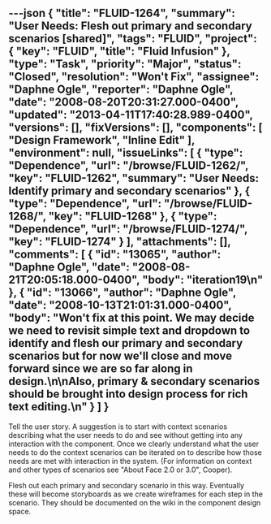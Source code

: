 ---json
{
  "title": "FLUID-1264",
  "summary": "User Needs:  Flesh out primary and secondary scenarios [shared]",
  "tags": "FLUID",
  "project": {
    "key": "FLUID",
    "title": "Fluid Infusion"
  },
  "type": "Task",
  "priority": "Major",
  "status": "Closed",
  "resolution": "Won't Fix",
  "assignee": "Daphne Ogle",
  "reporter": "Daphne Ogle",
  "date": "2008-08-20T20:31:27.000-0400",
  "updated": "2013-04-11T17:40:28.989-0400",
  "versions": [],
  "fixVersions": [],
  "components": [
    "Design Framework",
    "Inline Edit"
  ],
  "environment": null,
  "issueLinks": [
    {
      "type": "Dependence",
      "url": "/browse/FLUID-1262/",
      "key": "FLUID-1262",
      "summary": "User Needs:  Identify primary and secondary scenarios"
    },
    {
      "type": "Dependence",
      "url": "/browse/FLUID-1268/",
      "key": "FLUID-1268"
    },
    {
      "type": "Dependence",
      "url": "/browse/FLUID-1274/",
      "key": "FLUID-1274"
    }
  ],
  "attachments": [],
  "comments": [
    {
      "id": "13065",
      "author": "Daphne Ogle",
      "date": "2008-08-21T20:05:18.000-0400",
      "body": "iteration19\n"
    },
    {
      "id": "13066",
      "author": "Daphne Ogle",
      "date": "2008-10-13T21:01:31.000-0400",
      "body": "Won't fix at this point.  We may decide we need to revisit simple text and dropdown to identify and flesh our primary and secondary scenarios but for now we'll close and move forward since we are so far along in design.\n\nAlso, primary & secondary scenarios should be brought into design process for rich text editing.\n"
    }
  ]
}
---
Tell the user story.  A suggestion is to start with context scenarios describing what the user needs to do and see without getting into any interaction with the component.  Once we clearly understand what the user needs to do the context scenarios can be iterated on to describe how those needs are met with interaction in the system.  (For information on context and other types of scenarios see "About Face 2.0 or 3.0", Cooper).

Flesh out each primary and secondary scenario in this way.  Eventually these will become storyboards as we create wireframes for each step in the scenario.  They should be documented on the wiki in the component design space.

        